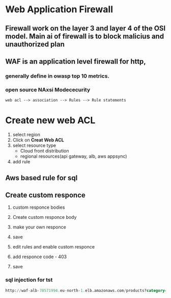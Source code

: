 # Web Application Firewall
## Firewall work on the layer 3 and layer 4 of the OSI model. Main  ai of firewall is to block malicius and unauthorized plan
## WAF is an application level firewall for http, 
### generally define in owasp top 10 metrics. 
### open source NAxsi Modececurity

```
web acl --> association --> Rules --> Rule statements
```

# Create new web ACL
1. select region
2. Click on **Creat Web ACL**
3. select resource type 
    - Cloud front distribution
    - regional resources(api gateway, alb, aws appsync)
4. add rule


## Aws based rule for sql

## Create custom responce
1. custom responce bodies
2. Create custom responce body
3. make your own responce
4. save

5. edit rules and enable custom responce
6. add responce code - 403
7. save





### sql injection for tst
```sql
http://waf-alb-78571994.eu-north-1.elb.amazonaws.com/products?category=courses%27+OR+1=1--
```
